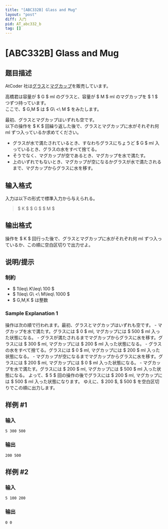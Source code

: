 ```yaml
---
title: "[ABC332B] Glass and Mug"
layout: "post"
diff: 入门
pid: AT_abc332_b
tag: []
---
```


# [ABC332B] Glass and Mug

## 题目描述

[problemUrl]: https://atcoder.jp/contests/abc332/tasks/abc332_b

AtCoder 社は[グラス](https://suzuri.jp/AtCoder/5510290/water-glass/m/clear)と[マグカップ](https://suzuri.jp/AtCoder/5510290/mug/m/white)を販売しています。

高橋君は容量が $ G $ ml のグラスと、容量が $ M $ ml のマグカップを $ 1 $ つずつ持っています。  
ここで、$ G,M $ は $ G\ <\ M $ をみたします。

最初、グラスとマグカップはいずれも空です。  
以下の操作を $ K $ 回繰り返した後で、グラスとマグカップに水がそれぞれ何 ml ずつ入っているか求めてください。

- グラスが水で満たされているとき、すなわちグラスにちょうど $ G $ ml 入っているとき、グラスの水をすべて捨てる。
- そうでなく、マグカップが空であるとき、マグカップを水で満たす。
- 上のいずれでもないとき、マグカップが空になるかグラスが水で満たされるまで、マグカップからグラスに水を移す。

## 输入格式

入力は以下の形式で標準入力から与えられる。

> $ K $ $ G $ $ M $

## 输出格式

操作を $ K $ 回行った後で、グラスとマグカップに水がそれぞれ何 ml ずつ入っているか、この順に空白区切りで出力せよ。

## 说明/提示

### 制約

- $ 1\leq\ K\leq\ 100 $
- $ 1\leq\ G\ <\ M\leq\ 1000 $
- $ G,M,K $ は整数

### Sample Explanation 1

操作は次の順で行われます。最初、グラスとマグカップはいずれも空です。 - マグカップを水で満たす。グラスには $ 0 $ ml, マグカップには $ 500 $ ml 入った状態になる。 - グラスが満たされるまでマグカップからグラスに水を移す。グラスには $ 300 $ ml, マグカップには $ 200 $ ml 入った状態になる。 - グラスの水をすべて捨てる。グラスには $ 0 $ ml, マグカップには $ 200 $ ml 入った状態になる。 - マグカップが空になるまでマグカップからグラスに水を移す。グラスには $ 200 $ ml, マグカップには $ 0 $ ml 入った状態になる。 - マグカップを水で満たす。グラスには $ 200 $ ml, マグカップには $ 500 $ ml 入った状態になる。 よって、$ 5 $ 回の操作の後でグラスには $ 200 $ ml, マグカップには $ 500 $ ml 入った状態になります。 ゆえに、$ 200 $, $ 500 $ を空白区切りでこの順に出力します。

## 样例 #1

### 输入

```
5 300 500
```

### 输出

```
200 500
```

## 样例 #2

### 输入

```
5 100 200
```

### 输出

```
0 0
```

